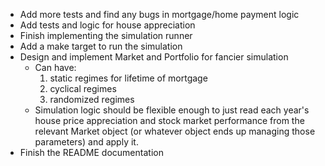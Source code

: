 - Add more tests and find any bugs in mortgage/home payment logic
- Add tests and logic for house appreciation
- Finish implementing the simulation runner
- Add a make target to run the simulation
- Design and implement Market and Portfolio for fancier simulation
    - Can have:
        1. static regimes for lifetime of mortgage
        2. cyclical regimes
        3. randomized regimes
    - Simulation logic should be flexible enough to just read each year's house price appreciation and stock market performance from the relevant Market object (or whatever object ends up managing those parameters) and apply it.
- Finish the README documentation 